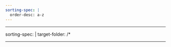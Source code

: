 ```yaml
---
sorting-spec: |
  order-desc: a-z
---
```
---
sorting-spec: |
    target-folder: /*

---
```